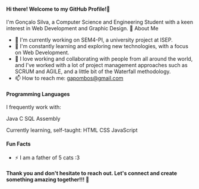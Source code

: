 #### Hi there! Welcome to my GitHub Profile!👋

   I'm Gonçalo Silva, a Computer Science and Engineering Student with a keen interest in Web Development and Graphic Design. 🚀
About Me

   - 🔭 I'm currently working on SEM4-PI, a university project at ISEP.
   - 🌱 I'm constantly learning and exploring new technologies, with a focus on Web Development.
   - 🤝 I love working and collaborating with people from all around the world, and I've worked with a lot of project management approaches such as SCRUM and AGILE, and a little bit of the Waterfall methodology.
   - 📫  How to reach me: gapombos@gmail.com

#### Programming Languages

I frequently work with:

Java C SQL Assembly 

Currently learning, self-taught: HTML CSS JavaScript

#### Fun Facts

   - ⚡ I am a father of 5 cats :3

#### Thank you and don't hesitate to reach out. Let's connect and create something amazing together!!! 🌟
